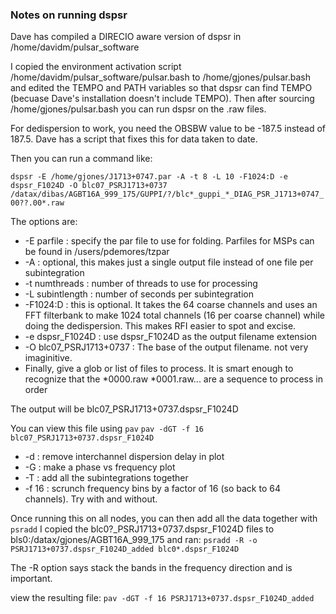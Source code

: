 ### Notes on running dspsr

Dave has compiled a DIRECIO aware version of dspsr in /home/davidm/pulsar_software

I copied the environment activation script /home/davidm/pulsar_software/pulsar.bash to /home/gjones/pulsar.bash and edited the TEMPO and PATH variables so that dspsr can find TEMPO (becuase Dave's installation doesn't include TEMPO).
Then after sourcing /home/gjones/pulsar.bash you can run dspsr on the .raw files. 

For dedispersion to work, you need the OBSBW value to be -187.5 instead of 187.5. Dave has a script that fixes this for data taken to date.

Then you can run a command like:

`dspsr -E /home/gjones/J1713+0747.par -A -t 8 -L 10 -F1024:D -e dspsr_F1024D -O blc07_PSRJ1713+0737 /datax/dibas/AGBT16A_999_175/GUPPI/?/blc*_guppi_*_DIAG_PSR_J1713+0747_00??.00*.raw`

The options are:
  *  -E parfile : specify the par file to use for folding. Parfiles for MSPs can be found in /users/pdemores/tzpar
  *  -A : optional, this makes just a single output file instead of one file per subintegration
  *  -t numthreads : number of threads to use for processing
  *  -L subintlength : number of seconds per subintegration
  *  -F1024:D : this is optional. It takes the 64 coarse channels and uses an FFT filterbank to make 1024 total channels (16 per coarse channel) while doing the dedispersion. This makes RFI easier to spot and excise.
  *  -e dspsr_F1024D : use dspsr_F1024D as the output filename extension
  *  -O blc07_PSRJ1713+0737 : The base of the output filename. not very imaginitive.
  *  Finally, give a glob or list of files to process. It is smart enough to recognize that the *0000.raw *0001.raw... are a sequence to process in order

The output will be blc07_PSRJ1713+0737.dspsr_F1024D

You can view this file using `pav`
`pav -dGT -f 16 blc07_PSRJ1713+0737.dspsr_F1024D`

  * -d : remove interchannel dispersion delay in plot
  * -G : make a phase vs frequency plot
  * -T : add all the subintegrations together
  * -f 16 : scrunch frequency bins by a factor of 16 (so back to 64 channels). Try with and without.


Once running this on all nodes, you can then add all the data together with `psradd`
I copied the blc0?_PSRJ1713+0737.dspsr_F1024D files to bls0:/datax/gjones/AGBT16A_999_175 and ran:
`psradd -R -o PSRJ1713+0737.dspsr_F1024D_added blc0*.dspsr_F1024D`

The -R option says stack the bands in the frequency direction and is important.

view the resulting file:
`pav -dGT -f 16 PSRJ1713+0737.dspsr_F1024D_added`


